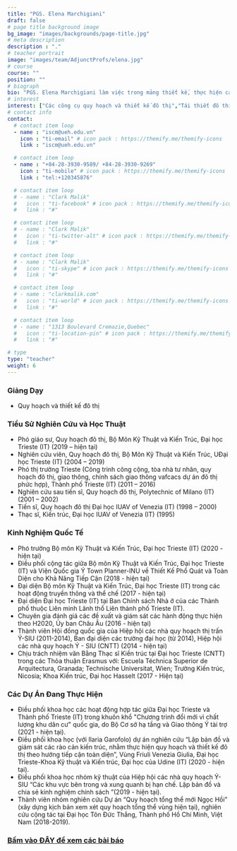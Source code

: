 ```yaml
---
title: "PGS. Elena Marchigiani"
draft: false
# page title background image
bg_image: "images/backgrounds/page-title.jpg"
# meta description
description : "."
# teacher portrait
image: "images/team/AdjunctProfs/elena.jpg"
# course
course: ""
position: ""
# biograph
bio: "PGS. Elena Marchigiani làm việc trong mảng thiết kế, thực hiện các công cụ quy hoạch và các dự án đô thị trong các lĩnh vực tái thiết cộng đồng dân cư và nhà ở xã hội, quy hoạch thị trấn và quản lý thành phố, quy hoạch và thiết kế lãnh thổ và cảnh quan, các chính sách không gian công cộng (nhà ở, phúc lợi và giao thông), các quy trình thiết kế có sự tham gia."
# interest
interest: ["Các công cụ quy hoạch và thiết kế đô thị","Tái thiết đô thị","Giao thông bền vững","Quy hoạch  hàng hải và ven biển tích hợp"]
# contact info
contact:
  # contact item loop
  - name : "iscm@ueh.edu.vn"
    icon : "ti-email" # icon pack : https://themify.me/themify-icons
    link : "iscm@ueh.edu.vn"

  # contact item loop
  - name : "+84-28-3930-9589/ +84-28-3930-9269"
    icon : "ti-mobile" # icon pack : https://themify.me/themify-icons
    link : "tel:+120345876"

  # contact item loop
  # - name : "Clark Malik"
  #   icon : "ti-facebook" # icon pack : https://themify.me/themify-icons
  #   link : "#"

  # contact item loop
  # - name : "Clark Malik"
  #   icon : "ti-twitter-alt" # icon pack : https://themify.me/themify-icons
  #   link : "#"

  # contact item loop
  # - name : "Clark Malik"
  #   icon : "ti-skype" # icon pack : https://themify.me/themify-icons
  #   link : "#"

  # contact item loop
  # - name : "clarkmalik.com"
  #   icon : "ti-world" # icon pack : https://themify.me/themify-icons
  #   link : "#"

  # contact item loop
  # - name : "1313 Boulevard Cremazie,Quebec"
  #   icon : "ti-location-pin" # icon pack : https://themify.me/themify-icons
  #   link : "#"

# type
type: "teacher"
weight: 6
---
```

### Giảng Dạy
* Quy hoạch và thiết kế đô thị

### Tiểu Sử Nghiên Cứu và Học Thuật
* Phó giáo sư, Quy hoạch đô thị, Bộ Môn Kỹ Thuật và Kiến Trúc, Đại học Trieste (IT) (2019 – hiện tại)
* Nghiên cứu viên, Quy hoạch đô thị, Bộ Môn Kỹ Thuật và Kiến Trúc, UĐại học Trieste (IT) (2004 – 2019)
* Phó thị trưởng Trieste (Công trình công cộng, tòa nhà tư nhân, quy hoạch đô thị, giao thông, chính sách giao thông vafcacs dự án đô thị phức hợp), Thành phố Trieste (IT) (2011 – 2016)
* Nghiên cứu sau tiến sĩ, Quy hoạch đô thị, Polytechnic of Milano (IT) (2001 – 2002)
* Tiến sĩ, Quy hoạch đô thị Đại học IUAV of Venezia (IT) (1998 – 2000)
* Thạc sĩ, Kiến trúc, Đại học IUAV of Venezia (IT) (1995)


### Kinh Nghiệm Quốc Tế
* Phó trưởng Bộ môn Kỹ Thuật và Kiến Trúc, Đại học Trieste (IT) (2020 - hiện tại)
* Điều phối cộng tác giữa Bộ môn Kỹ Thuật và Kiến Trúc, Đại học Trieste (IT) và Viện Quốc gia Ý Town Planner-INU về  Thiết Kế Phổ Quát và Toàn Diện cho Khả Năng Tiếp Cận (2018 - hiện tại)
* Đại diện Bộ môn Kỹ Thuật và Kiến Trúc, Đại học Trieste (IT) trong các hoạt động truyền thông và thể chế (2017 - hiện tại)
* Đại diện Đại học Trieste (IT)  tại Ban Chính sách Nhà ở của các Thành phố thuộc Liên minh Lãnh thổ Liên thành phố Trieste (IT).
* Chuyên gia đánh giá các đề xuất và giám sát các hành động thực hiện theo H2020, Ủy ban Châu Âu (2016 - hiện tại)
* Thành viên Hội đồng quốc gia của Hiệp hội các nhà quy hoạch thị trấn Ý-SIU (2011-2014), Ban đại diện các trường đại học (từ 2014), Hiệp hội các nhà quy hoạch Ý - SIU (CNTT) (2014 - hiện tại)
* Chịu trách nhiệm văn Bằng Thạc sĩ Kiến trúc tại Đại học Trieste (CNTT) trong các Thỏa thuận Erasmus với: Escuela Téchnica Superior de Arquitectura, Granada; Technische Universitat, Wien; Trường Kiến trúc, Nicosia; Khoa Kiến trúc, Đại học Hasselt (2017 - Hiện tại)


### Các Dự Án Đang Thực Hiện
* Điều phối khoa học các hoạt động hợp tác giữa Đại học Trieste và Thành phố Trieste (IT) trong khuôn khổ "Chương trình đổi mới vì chất lượng khu dân cư" quốc gia, do Bộ Cơ sở hạ tầng và Giao thông Ý tài trợ (2021 - hiện tại).
* Điều phối khoa học (với Ilaria Garofolo) dự án nghiên cứu “Lập bản đồ và giám sát các rào cản kiến ​​trúc, nhằm thực hiện quy hoạch và thiết kế đô thị theo hướng tiếp cận toàn diện”, Vùng Friuli Venezia Giulia, Đại học Trieste-Khoa Kỹ thuật và Kiến trúc, Đại học của Udine (IT) (2020 - hiện tại).
* Điều phối khoa học nhóm kỹ thuật của Hiệp hội các nhà quy hoạch Ý-SIU “Các khu vực bên trong và xung quanh bị hạn chế. Lập bản đồ và chia sẻ kinh nghiệm chính sách ”(2019 - hiện tại).
* Thành viên nhóm nghiên cứu Dự án “Quy hoạch tổng thể mới Ngọc Hồi” (xây dựng kịch bản xem xét quy hoạch tổng thể vùng hiện tại), nghiên cứu cộng tác tại Đại học Tôn Đức Thắng, Thành phố Hồ Chí Minh, Việt Nam (2018-2019).

### [Bấm vào ĐÂY để xem các bài báo](https://arts.units.it/simple-search?filterquery=rp00854&filtername=author&filtertype=authority&sort_by=bi_sort_2_sort&order=DESC#.V4CqT663FaV)
